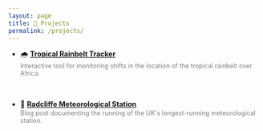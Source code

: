 ```yaml
---
layout: page
title: 🚀 Projects
permalink: /projects/
---
```


- 🌧️ **[Tropical Rainbelt Tracker](https://charlesknight1.github.io/tracker)**  
  <span style="color: gray; font-size: 0.9em;">Interactive tool for monitoring shifts in the location of the tropical rainbelt over Africa.</span>

<br>

- 🔬 **[Radcliffe Meteorological Station](https://charlesknight1.github.io/rms)**  
  <span style="color: gray; font-size: 0.9em;">Blog post documenting the running of the UK's longest-running meteorological station.</span>
